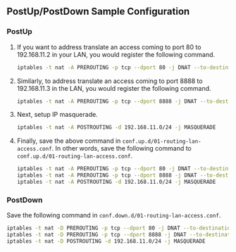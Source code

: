 ## PostUp/PostDown Sample Configuration
### PostUp
1. If you want to address translate an access coming to port 80 to 192.168.11.2 in your LAN, you would register the following command.

    ```sh
    iptables -t nat -A PREROUTING -p tcp --dport 80 -j DNAT --to-destination 192.168.11.2:80
    ```

1. Similarly, to address translate an access coming to port 8888 to 192.168.11.3 in the LAN, you would register the following command.

    ```sh
    iptables -t nat -A PREROUTING -p tcp --dport 8888 -j DNAT --to-destination 192.168.11.3:8888
    ```

1. Next, setup IP masquerade.

    ```sh
    iptables -t nat -A POSTROUTING -d 192.168.11.0/24 -j MASQUERADE
    ```

1. Finally, save the above command in `conf.up.d/01-routing-lan-access.conf`. In other words, save the following command to `conf.up.d/01-routing-lan-access.conf`.

    ```sh
    iptables -t nat -A PREROUTING -p tcp --dport 80 -j DNAT --to-destination 192.168.11.2:80
    iptables -t nat -A PREROUTING -p tcp --dport 8888 -j DNAT --to-destination 192.168.11.3:8888
    iptables -t nat -A POSTROUTING -d 192.168.11.0/24 -j MASQUERADE
    ```

### PostDown
Save the following command in `conf.down.d/01-routing-lan-access.conf`.

```sh
iptables -t nat -D PREROUTING -p tcp --dport 80 -j DNAT --to-destination 192.168.11.2:80
iptables -t nat -D PREROUTING -p tcp --dport 8888 -j DNAT --to-destination 192.168.11.3:8888
iptables -t nat -D POSTROUTING -d 192.168.11.0/24 -j MASQUERADE
```
